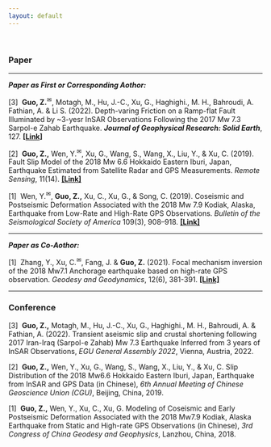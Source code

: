 ```yaml
---
layout: default
---
```


<br>

<html>
<meta charset="UTF-8">
<body>

<h3>Paper</h3>

<hr>
<p><i><b>Paper as First or Corresponding Aothor:</b></i></p>

<p> [3]&nbsp; <b>Guo, Z.</b><sup>&#9993;</sup>, Motagh, M., Hu, J.-C., Xu, G., Haghighi., M. H., Bahroudi, A.  Fathian, A. & Li S. (2022). Depth-varing Friction on a Ramp-flat Fault Illuminated by ~3-yesr InSAR Observations Following the 2017 Mw 7.3 Sarpol-e Zahab Earthquake. <i><b>Journal of Geophysical Research: Solid Earth</b></i>, 127. <a href="https://agupubs.onlinelibrary.wiley.com/doi/10.1029/2022JB025148"><b>[Link]</b></a></p>

<p> [2]&nbsp; <b>Guo, Z.,</b> Wen, Y.<sup>&#9993;</sup>, Xu, G., Wang, S., Wang, X., Liu, Y., & Xu, C. (2019). Fault Slip Model of the 2018 Mw 6.6 Hokkaido Eastern Iburi, Japan, Earthquake Estimated from Satellite Radar and GPS Measurements. <i>Remote Sensing</i>, 11(14). <a href="https://doi.org/10.3390/rs11141667"><b>[Link]</b></a></p>

<p> [1]&nbsp; Wen, Y.<sup>&#9993;</sup>, <b>Guo, Z.,</b> Xu, C., Xu, G., & Song, C. (2019). Coseismic and Postseismic Deformation Associated with the 2018 Mw 7.9 Kodiak, Alaska, Earthquake from Low-Rate and High-Rate GPS Observations. <i>Bulletin of the Seismological Society of America</i> 109(3), 908–918. <a href="https://doi.org/10.1785/0120180246"><b>[Link]</b></a></p>


<hr>
<p><i><b>Paper as Co-Aothor:</b></i></p>

<p> [1]&nbsp; Zhang, Y., Xu, C.<sup>&#9993;</sup>, Fang, J. & <b>Guo, Z.</b> (2021). Focal mechanism inversion of the 2018 Mw7.1 Anchorage earthquake based on high-rate GPS observation. <i>Geodesy and Geodynamics</i>, 12(6), 381-391. <a href="https://doi.org/10.1016/j.geog.2021.09.004"><b>[Link]</b></a></p>


<hr>

<h3>Conference</h3>

<p> [3]&nbsp; <b>Guo, Z.,</b> Motagh, M., Hu, J.-C., Xu, G., Haghighi., M. H., Bahroudi, A. & Fathian, A. (2022). Transient aseismic slip and crustal shortening following 2017 Iran-Iraq (Sarpol-e Zahab) Mw 7.3 Earthquake Inferred from 3 years of InSAR Observations, <i>EGU General Assembly 2022</i>, Vienna, Austria, 2022.</p>

<p> [2]&nbsp; <b>Guo, Z.,</b> Wen, Y., Xu, G., Wang, S., Wang, X., Liu, Y., & Xu, C. Slip Distribution of the 2018 Mw6.6 Hokkaido Eastern Iburi, Japan, Earthquake from InSAR and GPS Data (in Chinese), <i>6th Annual Meeting of Chinese Geoscience Union (CGU)</i>, Beijing, China, 2019.</p>

<p> [1]&nbsp; <b>Guo, Z.,</b> Wen, Y., Xu, C., Xu, G. Modeling of Coseismic and Early Postseismic Deformation Associated with the 2018 Mw7.9 Kodiak, Alaska Earthquake from Static and High-rate GPS Observations (in Chinese), <i>3rd Congress of China Geodesy and Geophysics</i>, Lanzhou, China, 2018.</p>

</body> 
</html>

<br><br>




